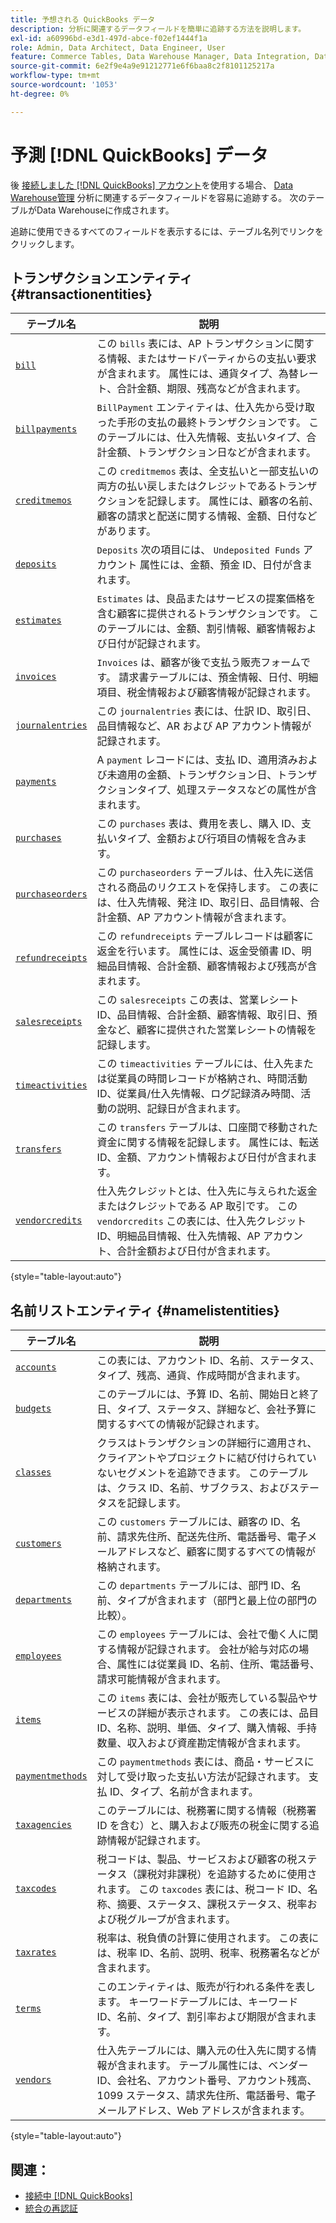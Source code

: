 ```yaml
---
title: 予想される QuickBooks データ
description: 分析に関連するデータフィールドを簡単に追跡する方法を説明します。
exl-id: a60996bd-e3d1-497d-abce-f02ef1444f1a
role: Admin, Data Architect, Data Engineer, User
feature: Commerce Tables, Data Warehouse Manager, Data Integration, Data Import/Export
source-git-commit: 6e2f9e4a9e91212771e6f6baa8c2f8101125217a
workflow-type: tm+mt
source-wordcount: '1053'
ht-degree: 0%

---
```


# 予測 [!DNL QuickBooks] データ

後 [接続しました [!DNL QuickBooks] アカウント](../../../data-analyst/importing-data/integrations/quickbooks.md)を使用する場合、 [Data Warehouse管理](../../../data-analyst/data-warehouse-mgr/tour-dwm.md) 分析に関連するデータフィールドを容易に追跡する。 次のテーブルがData Warehouseに作成されます。

追跡に使用できるすべてのフィールドを表示するには、テーブル名列でリンクをクリックします。

## トランザクションエンティティ {#transactionentities}

| **テーブル名** | **説明** |
|-----|-----|
| [`bill`](https://developer.intuit.com/app/developer/qbo/docs/api/accounting/all-entities/Bill) | この `bills` 表には、AP トランザクションに関する情報、またはサードパーティからの支払い要求が含まれます。 属性には、通貨タイプ、為替レート、合計金額、期限、残高などが含まれます。 |
| [`billpayments`](https://developer.intuit.com/app/developer/qbo/docs/api/accounting/all-entities/BillPayment) | `BillPayment` エンティティは、仕入先から受け取った手形の支払の最終トランザクションです。 このテーブルには、仕入先情報、支払いタイプ、合計金額、トランザクション日などが含まれます。 |
| [`creditmemos`](https://developer.intuit.com/app/developer/qbo/docs/api/accounting/all-entities/CreditMemo) | この `creditmemos` 表は、全支払いと一部支払いの両方の払い戻しまたはクレジットであるトランザクションを記録します。 属性には、顧客の名前、顧客の請求と配送に関する情報、金額、日付などがあります。 |
| [`deposits`](https://developer.intuit.com/app/developer/qbo/docs/api/accounting/all-entities/Deposit) | `Deposits` 次の項目には、 `Undeposited Funds` アカウント 属性には、金額、預金 ID、日付が含まれます。 |
| [`estimates`](https://developer.intuit.com/app/developer/qbo/docs/api/accounting/all-entities/Estimate) | `Estimates` は、良品またはサービスの提案価格を含む顧客に提供されるトランザクションです。 このテーブルには、金額、割引情報、顧客情報および日付が記録されます。 |
| [`invoices`](https://developer.intuit.com/app/developer/qbo/docs/api/accounting/all-entities/Invoice) | `Invoices` は、顧客が後で支払う販売フォームです。 請求書テーブルには、預金情報、日付、明細項目、税金情報および顧客情報が記録されます。 |
| [`journalentries`](https://developer.intuit.com/app/developer/qbo/docs/api/accounting/all-entities/JournalEntry) | この `journalentries` 表には、仕訳 ID、取引日、品目情報など、AR および AP アカウント情報が記録されます。 |
| [`payments`](https://developer.intuit.com/app/developer/qbo/docs/api/accounting/all-entities/Payment) | A `payment` レコードには、支払 ID、適用済みおよび未適用の金額、トランザクション日、トランザクションタイプ、処理ステータスなどの属性が含まれます。 |
| [`purchases`](https://developer.intuit.com/app/developer/qbo/docs/api/accounting/all-entities/Purchase) | この `purchases` 表は、費用を表し、購入 ID、支払いタイプ、金額および行項目の情報を含みます。 |
| [`purchaseorders`](https://developer.intuit.com/app/developer/qbo/docs/api/accounting/all-entities/PurchaseOrder) | この `purchaseorders` テーブルは、仕入先に送信される商品のリクエストを保持します。 この表には、仕入先情報、発注 ID、取引日、品目情報、合計金額、AP アカウント情報が含まれます。 |
| [`refundreceipts`](https://developer.intuit.com/app/developer/qbo/docs/api/accounting/all-entities/RefundReceipt) | この `refundreceipts` テーブルレコードは顧客に返金を行います。 属性には、返金受領書 ID、明細品目情報、合計金額、顧客情報および残高が含まれます。 |
| [`salesreceipts`](https://developer.intuit.com/app/developer/qbo/docs/api/accounting/all-entities/SalesReceipt) | この `salesreceipts` この表は、営業レシート ID、品目情報、合計金額、顧客情報、取引日、預金など、顧客に提供された営業レシートの情報を記録します。 |
| [`timeactivities`](https://developer.intuit.com/app/developer/qbo/docs/api/accounting/all-entities/TimeActivity) | この `timeactivities` テーブルには、仕入先または従業員の時間レコードが格納され、時間活動 ID、従業員/仕入先情報、ログ記録済み時間、活動の説明、記録日が含まれます。 |
| [`transfers`](https://developer.intuit.com/app/developer/qbo/docs/api/accounting/all-entities/Transfer) | この `transfers` テーブルは、口座間で移動された資金に関する情報を記録します。 属性には、転送 ID、金額、アカウント情報および日付が含まれます。 |
| [`vendorcredits`](https://developer.intuit.com/app/developer/qbo/docs/api/accounting/all-entities/VendorCredit) | 仕入先クレジットとは、仕入先に与えられた返金またはクレジットである AP 取引です。 この `vendorcredits` この表には、仕入先クレジット ID、明細品目情報、仕入先情報、AP アカウント、合計金額および日付が含まれます。 |

{style="table-layout:auto"}

## 名前リストエンティティ {#namelistentities}

| **テーブル名** | **説明** |
|-----|-----|
| [`accounts`](https://developer.intuit.com/app/developer/qbo/docs/api/accounting/all-entities/Account) | この表には、アカウント ID、名前、ステータス、タイプ、残高、通貨、作成時間が含まれます。 |
| [`budgets`](https://developer.intuit.com/app/developer/qbo/docs/api/accounting/all-entities/Budget) | このテーブルには、予算 ID、名前、開始日と終了日、タイプ、ステータス、詳細など、会社予算に関するすべての情報が記録されます。 |
| [`classes`](https://developer.intuit.com/app/developer/qbo/docs/api/accounting/all-entities/Class) | クラスはトランザクションの詳細行に適用され、クライアントやプロジェクトに結び付けられていないセグメントを追跡できます。 このテーブルは、クラス ID、名前、サブクラス、およびステータスを記録します。 |
| [`customers`](https://developer.intuit.com/app/developer/qbo/docs/api/accounting/all-entities/Customer) | この `customers` テーブルには、顧客の ID、名前、請求先住所、配送先住所、電話番号、電子メールアドレスなど、顧客に関するすべての情報が格納されます。 |
| [`departments`](https://developer.intuit.com/app/developer/qbo/docs/api/accounting/all-entities/Department) | この `departments` テーブルには、部門 ID、名前、タイプが含まれます（部門と最上位の部門の比較）。 |
| [`employees`](https://developer.intuit.com/app/developer/qbo/docs/api/accounting/all-entities/Employee) | この `employees` テーブルには、会社で働く人に関する情報が記録されます。 会社が給与対応の場合、属性には従業員 ID、名前、住所、電話番号、請求可能情報が含まれます。 |
| [`items`](https://developer.intuit.com/app/developer/qbo/docs/api/accounting/all-entities/Item) | この `items` 表には、会社が販売している製品やサービスの詳細が表示されます。 この表には、品目 ID、名称、説明、単価、タイプ、購入情報、手持数量、収入および資産勘定情報が含まれます。 |
| [`paymentmethods`](https://developer.intuit.com/app/developer/qbo/docs/api/accounting/all-entities/PaymentMethod) | この `paymentmethods` 表には、商品・サービスに対して受け取った支払い方法が記録されます。 支払 ID、タイプ、名前が含まれます。 |
| [`taxagencies`](https://developer.intuit.com/app/developer/qbo/docs/api/accounting/all-entities/TaxAgency) | このテーブルには、税務署に関する情報（税務署 ID を含む）と、購入および販売の税金に関する追跡情報が記録されます。 |
| [`taxcodes`](https://developer.intuit.com/app/developer/qbo/docs/api/accounting/all-entities/TaxCode) | 税コードは、製品、サービスおよび顧客の税ステータス（課税対非課税）を追跡するために使用されます。 この `taxcodes` 表には、税コード ID、名称、摘要、ステータス、課税ステータス、税率および税グループが含まれます。 |
| [`taxrates`](https://developer.intuit.com/app/developer/qbo/docs/api/accounting/all-entities/TaxRate) | 税率は、税負債の計算に使用されます。 この表には、税率 ID、名前、説明、税率、税務署名などが含まれます。 |
| [`terms`](https://developer.intuit.com/app/developer/qbo/docs/api/accounting/all-entities/Term) | このエンティティは、販売が行われる条件を表します。 キーワードテーブルには、キーワード ID、名前、タイプ、割引率および期限が含まれます。 |
| [`vendors`](https://developer.intuit.com/app/developer/qbo/docs/api/accounting/all-entities/Vendor) | 仕入先テーブルには、購入元の仕入先に関する情報が含まれます。 テーブル属性には、ベンダー ID、会社名、アカウント番号、アカウント残高、1099 ステータス、請求先住所、電話番号、電子メールアドレス、Web アドレスが含まれます。 |

{style="table-layout:auto"}

## 関連：

* [接続中 [!DNL QuickBooks]](../integrations/quickbooks.md)
* [統合の再認証](https://experienceleague.adobe.com/docs/commerce-knowledge-base/kb/how-to/mbi-reauthenticating-integrations.html)
